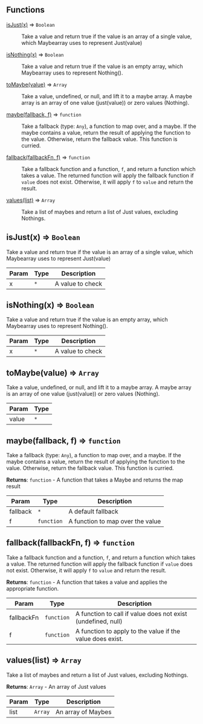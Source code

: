 ## Functions

<dl>
<dt><a href="#isJust">isJust(x)</a> ⇒ <code>Boolean</code></dt>
<dd><p>Take a value and return true if the value is an array of a single
value, which Maybearray uses to represent Just(value)</p>
</dd>
<dt><a href="#isNothing">isNothing(x)</a> ⇒ <code>Boolean</code></dt>
<dd><p>Take a value and return true if the value is an empty array,
which Maybearray uses to represent Nothing().</p>
</dd>
<dt><a href="#toMaybe">toMaybe(value)</a> ⇒ <code>Array</code></dt>
<dd><p>Take a value, undefined, or null, and lift
it to a maybe array.
A maybe array is an array of one value (just(value))
or zero values (Nothing).</p>
</dd>
<dt><a href="#maybe">maybe(fallback, f)</a> ⇒ <code>function</code></dt>
<dd><p>Take a fallback (type: <code>Any</code>), a function to map over, and a maybe.
If the maybe contains a value, return the result of applying
the function to the value. Otherwise, return the fallback value.
This function is curried.</p>
</dd>
<dt><a href="#fallback">fallback(fallbackFn, f)</a> ⇒ <code>function</code></dt>
<dd><p>Take a fallback function and a function, <code>f</code>, and return a function which takes a value.
The returned function will apply the fallback function if <code>value</code> does not exist.
Otherwise, it will apply <code>f</code> to <code>value</code> and return the result.</p>
</dd>
<dt><a href="#values">values(list)</a> ⇒ <code>Array</code></dt>
<dd><p>Take a list of maybes and return a list of Just values, excluding Nothings.</p>
</dd>
</dl>

<a name="isJust"></a>

## isJust(x) ⇒ <code>Boolean</code>
Take a value and return true if the value is an array of a single
value, which Maybearray uses to represent Just(value)


| Param | Type | Description |
| --- | --- | --- |
| x | <code>\*</code> | A value to check |

<a name="isNothing"></a>

## isNothing(x) ⇒ <code>Boolean</code>
Take a value and return true if the value is an empty array,
which Maybearray uses to represent Nothing().


| Param | Type | Description |
| --- | --- | --- |
| x | <code>\*</code> | A value to check |

<a name="toMaybe"></a>

## toMaybe(value) ⇒ <code>Array</code>
Take a value, undefined, or null, and lift
it to a maybe array.
A maybe array is an array of one value (just(value))
or zero values (Nothing).


| Param | Type |
| --- | --- |
| value | <code>\*</code> | 

<a name="maybe"></a>

## maybe(fallback, f) ⇒ <code>function</code>
Take a fallback (type: `Any`), a function to map over, and a maybe.
If the maybe contains a value, return the result of applying
the function to the value. Otherwise, return the fallback value.
This function is curried.

**Returns**: <code>function</code> - A function that takes a Maybe and returns the map result  

| Param | Type | Description |
| --- | --- | --- |
| fallback | <code>\*</code> | A default fallback |
| f | <code>function</code> | A function to map over the value |

<a name="fallback"></a>

## fallback(fallbackFn, f) ⇒ <code>function</code>
Take a fallback function and a function, `f`, and return a function which takes a value.
The returned function will apply the fallback function if `value` does not exist.
Otherwise, it will apply `f` to `value` and return the result.

**Returns**: <code>function</code> - A function that takes a value and applies the appropriate function.  

| Param | Type | Description |
| --- | --- | --- |
| fallbackFn | <code>function</code> | A function to call if value does not exist (undefined, null) |
| f | <code>function</code> | A function to apply to the value if the value does exist. |

<a name="values"></a>

## values(list) ⇒ <code>Array</code>
Take a list of maybes and return a list of Just values, excluding Nothings.

**Returns**: <code>Array</code> - An array of Just values  

| Param | Type | Description |
| --- | --- | --- |
| list | <code>Array</code> | An array of Maybes |

